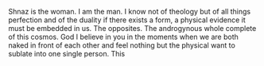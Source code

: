 Shnaz is the woman. I am the man. I know not of theology but of all things perfection and of the duality if there exists a form, a physical evidence it must be embedded in us. The opposites. The androgynous whole complete of this cosmos. God I believe in you in the moments when we are both naked in front of each other and feel nothing but the physical want to sublate into one single person. This  
